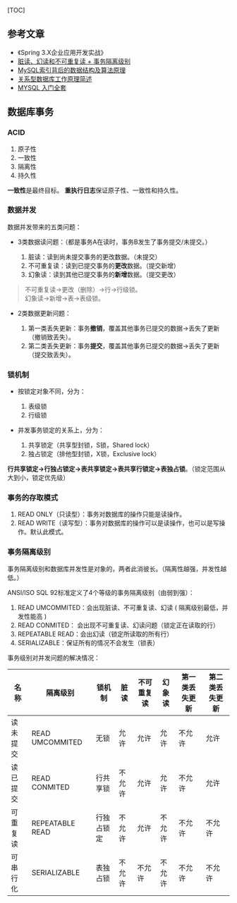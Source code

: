 [TOC]

## 参考文章

- 《Spring 3.X企业应用开发实战》
- [脏读、幻读和不可重复读 + 事务隔离级别](https://my.oschina.net/jimyao/blog/632458)
- [MySQL索引背后的数据结构及算法原理](http://blog.codinglabs.org/articles/theory-of-mysql-index.html)
- [关系型数据库工作原理简述](https://zhuanlan.zhihu.com/p/25396263)
- [MYSQL 入门全套](http://www.cnblogs.com/aylin/p/5744312.html)

## 数据库事务

### ACID

1. 原子性
2. 一致性
3. 隔离性
4. 持久性

**一致性**是最终目标。
**重执行日志**保证原子性、一致性和持久性。

### 数据并发

数据并发带来的五类问题：

- 3类数据读问题：（都是事务A在读时，事务B发生了事务提交/未提交。）

    1. 脏读：读到尚未提交事务的更改数据。（未提交）
    2. 不可重复读：读到已提交事务的**更改**数据。（提交新增）
    3. 幻象读：读到其他已提交事务的**新增**数据。（提交更改）

>不可重复读->更改（删除）->行->行级锁。  
>幻象读->新增->表->表级锁。

- 2类数据更新问题：

    1. 第一类丢失更新：事务**撤销**，覆盖其他事务已提交的数据->丢失了更新（撤销致丢失）。
    2. 第二类丢失更新：事务**提交**，覆盖其他事务已提交的数据->丢失了更新（提交致丢失）。

### 锁机制

- 按锁定对象不同，分为：

    1. 表级锁
    2. 行级锁
    
- 并发事务锁定的关系上，分为：

    1. 共享锁定（共享型封锁，S锁，Shared lock）
    2. 独占锁定（排他型封锁，X锁，Exclusive lock）
    
**行共享锁定->行独占锁定->表共享锁定->表共享行锁定->表独占锁**。（锁定范围从大到小，锁定优先级）

### 事务的存取模式

1. READ ONLY（只读型）：事务对数据库的操作只能是读操作。
2. READ WRITE（读写型）：事务对数据库的操作可以是读操作，也可以是写操作。默认此模式。

### 事务隔离级别

事务隔离级别和数据库并发性是对象的，两者此消彼长。（隔离性越强，并发性越低。）

ANSI/ISO SQL 92标准定义了4个等级的事务隔离级别（由弱到强）：

1. READ UMCOMMITED：会出现脏读、不可重复读、幻读 ( 隔离级别最低，并发性能高 ) 
2. READ CONMITED： 会出现不可重复读、幻读问题（锁定正在读取的行）
3. REPEATABLE READ：会出幻读（锁定所读取的所有行） 
4. SERIALIZABLE：保证所有的情况不会发生（锁表）

事务级别对并发问题的解决情况：

名称|隔离级别|锁机制|脏读|不可重复读|幻象读|第一类丢失更新|第二类丢失更新
---|---|---|---|---|---|---|---
读未提交|READ UMCOMMITED|无锁|允许|允许|允许|不允许|允许
读已提交|READ CONMITED|行共享锁|不允许|允许|允许|不允许|允许
可重复读|REPEATABLE READ|行独占锁定|不允许|允许|不允许|不允许|不允许
可串行化|SERIALIZABLE|表独占锁|不允许|不允许|不允许|不允许|不允许

